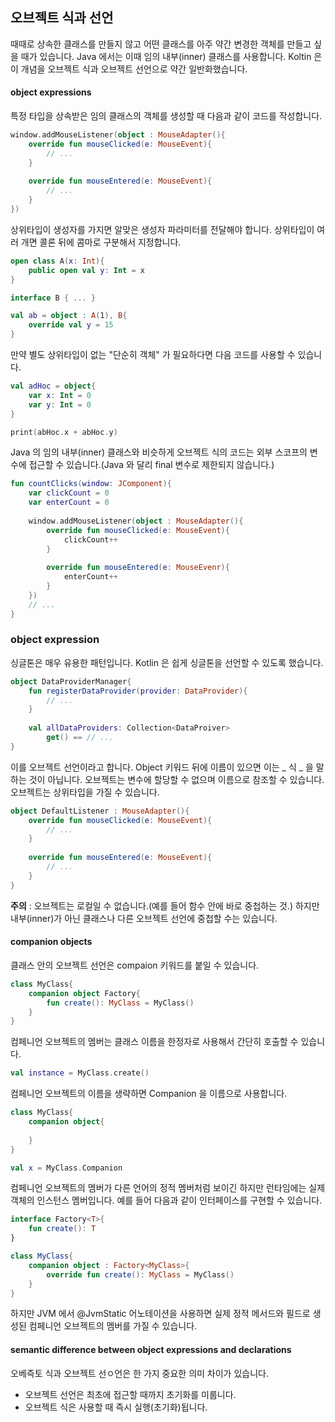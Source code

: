 ## 오브젝트 식과 선언

 때때로 상속한 클래스를 만들지 않고 어떤 클래스를 아주 약간 변경한 객체를 만들고 싶을 때가 있습니다. Java 에서는 이때 임의 내부(inner) 클래스를 사용합니다. Koltin 은 이 개념을 오브젝트 식과 오브젝트 선언으로 약간 일반화했습니다.

#### object expressions

특정 타입을 상속받은 임의 클래스의 객체를 생성할 때 다음과 같이 코드를 작성합니다.

~~~~kotlin
window.addMouseListener(object : MouseAdapter(){
    override fun mouseClicked(e: MouseEvent){
        // ...
    }
    
    override fun mouseEntered(e: MouseEvent){
        // ...
    }
})
~~~~

상위타입이 생성자를 가지면 알맞은 생성자 파라미터를 전달해야 합니다. 상위타입이 여러 개면 콜론 뒤에 콤마로 구분해서 지정합니다.

~~~kotlin
open class A(x: Int){
    public open val y: Int = x
}

interface B { ... }

val ab = object : A(1), B{
    override val y = 15
}
~~~

만약 별도 상위타입이 없는 "단순히 객체" 가 필요하다면 다음 코드를 사용할 수 있습니다.

~~~kotlin
val adHoc = object{
    var x: Int = 0
    var y: Int = 0
}

print(abHoc.x + abHoc.y)
~~~

Java 의 임의 내부(inner) 클래스와 비슷하게 오브젝트 식의 코드는 외부 스코프의 변수에 접근할 수 있습니다.(Java 와 달리 final 변수로 제한되지 않습니다.)

~~~kotlin
fun countClicks(window: JComponent){
    var clickCount = 0
    var enterCount = 0
    
    window.addMouseListener(object : MouseAdapter(){
        override fun mouseClicked(e: MouseEvent){
            clickCount++
        }
        
        override fun mouseEntered(e: MouseEvenr){
            enterCount++
        }
    })
    // ...
}
~~~

### object expression

싱글톤은 매우 유용한 패턴입니다. Kotlin 은 쉽게 싱글톤을 선언할 수 있도록 했습니다.

~~~kotlin
object DataProviderManager{
    fun registerDataProvider(provider: DataProvider){
        // ...
    }
    
    val allDataProviders: Collection<DataProiver>
    	get() == // ...
}
~~~

이를 오브젝트 선언이라고 합니다. Object 키워드 뒤에 이름이 있으면 이는 _ 식 _ 을 말하는 것이 아닙니다. 오브젝트는 변수에 할당할 수 없으며 이름으로 참조할 수 있습니다. 오브젝트는 상위타입을 가질 수 있습니다.

~~~kotlin
object DefaultListener : MouseAdapter(){
    override fun mouseClicked(e: MouseEvent){
        // ...
    }
    
    override fun mouseEntered(e: MouseEvent){
        // ...
    }
}
~~~

**주의** : 오브젝트는 로컬일 수 없습니다.(예를 들어 함수 안에 바로 중첩하는 것.) 하지만 내부(inner)가 아닌 클래스나 다른 오브젝트 선언에 중첩할 수는 있습니다.

#### companion objects

클래스 안의 오브젝트 선언은 compaion 키워드를 붙일 수 있습니다.

~~~kotlin
class MyClass{
    companion object Factory{
        fun create(): MyClass = MyClass()
    }
}
~~~

컴페니언 오브젝트의 멤버는 클래스 이름을 한정자로 사용해서 간단히 호출할 수 있습니다.

~~~kotlin
val instance = MyClass.create()
~~~

컴페니언 오브젝트의 이름을 생략하면 Companion 을 이름으로 사용합니다.

~~~kotlin
class MyClass{
    companion object{
        
    }
}

val x = MyClass.Companion
~~~

컴페니언 오브젝트의 멤버가 다른 언어의 정적 멤버처럼 보이긴 하지만 런타임에는 실제 객체의 인스턴스 멤버입니다. 예를 들어 다음과 같이 인터페이스를 구현할 수 있습니다.

~~~kotlin
interface Factory<T>{
    fun create(): T
}

class MyClass{
    companion object : Factory<MyClass>{
        override fun create(): MyClass = MyClass()
    }
}
~~~

하지만 JVM  에서 @JvmStatic 어노테이션을 사용하면 실제 정적 메서드와 필드로 생성된 컴페니언 오브젝트의 멤버를 가질 수 있습니다.

#### semantic difference between object expressions and declarations

오베즉토 식과 오브젝트 선ㅇ언은 한 가지 중요한 의미 차이가 있습니다.

- 오브젝트 선언은 최초에 접근할 때까지 초기화를 미룹니다.
- 오브젝트 식은 사용할 때 즉시 실행(초기화)됩니다.







